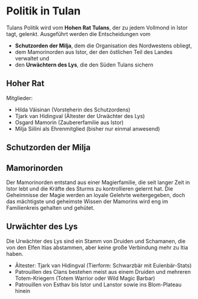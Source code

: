 # Politik in Tulan
Tulans Politik wird vom **Hohen Rat Tulans**, der zu jedem Vollmond in Istor tagt, gelenkt. Ausgeführt werden die Entscheidungen vom 
- **Schutzorden der Milja**, dem die Organisation des Nordwestens obliegt, 
- dem Mamorinorden aus Istor, der den östlichen Teil des Landes verwaltet und
- den **Urwächtern des Lys**, die den Süden Tulans sichern

## Hoher Rat
Mitglieder:
- Hilda Väisinan (Vorsteherin des Schutzordens)
- Tjark van Hidingval (Ältester der Urwächter des Lys)
- Osgard Mamorin (Zaubererfamilie aus Istor)
- Milja Siilini als Ehrenmitglied (bisher nur einmal anwesend)

## Schutzorden der Milja

## Mamorinorden
Der Mamorinorden entstand aus einer Magierfamilie, die seit langer Zeit in Istor lebt und die Kräfte des Sturms zu kontrollieren gelernt hat. Die Geheimnisse der Magie werden an loyale Gelehrte weitergegeben, doch das mächtigste und geheimste Wissen der Mamorins wird eng im Familienkreis gehalten und gehütet.

## Urwächter des Lys
Die Urwächter des Lys sind ein Stamm von Druiden und Schamanen, die von den Elfen Itias abstammen, aber keine große Verbindung mehr zu Itia haben.
- Ältester: Tjark van Hidingval (Tierform: Schwarzbär mit Eulenbär-Stats)
- Patrouillen des Clans bestehen meist aus einem Druiden und mehreren Totem-Kriegern (Totem Warrior oder Wild Magic Barbar)
- Patrouillen von Esthav bis Istor und Lanstor sowie ins Blom-Plateau hinein